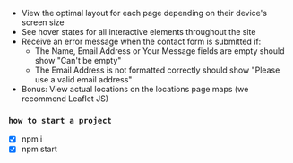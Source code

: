 - View the optimal layout for each page depending on their device's screen size
- See hover states for all interactive elements throughout the site
- Receive an error message when the contact form is submitted if:
  - The Name, Email Address or Your Message fields are empty should show "Can't be empty"
  - The Email Address is not formatted correctly should show "Please use a valid email address"
- Bonus: View actual locations on the locations page maps (we recommend Leaflet JS)

### `how to start a project`

- [x] npm i
- [x] npm start
